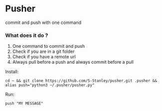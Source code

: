 # Pusher
commit and push with one command

### What does it do ?
1. One command to commit and push
2. Check if you are in a git folder
3. Check if you have a remote url
4. Always pull before a push and always commit before a pull

Install:
```shell
cd ~ && git clone https://github.com/S-Stanley/pusher.git .pusher && alias push="python3 ~/.pusher/pusher.py"
```

Run:
```shell
push "MY MESSAGE"
```